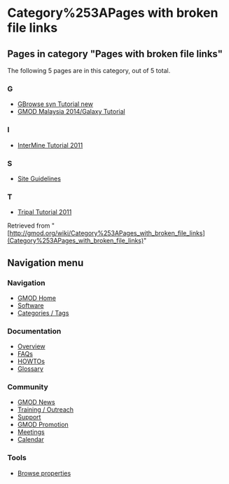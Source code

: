 



<span id="top"></span>




# <span dir="auto">Category%253APages with broken file links</span>
















## Pages in category "Pages with broken file links"

The following 5 pages are in this category, out of 5 total.



### G

- [GBrowse syn Tutorial
  new](GBrowse_syn_Tutorial_new "GBrowse syn Tutorial new")
- [GMOD Malaysia 2014/Galaxy
  Tutorial](GMOD_Malaysia_2014/Galaxy_Tutorial "GMOD Malaysia 2014/Galaxy Tutorial")

### I

- [InterMine Tutorial
  2011](InterMine_Tutorial_2011 "InterMine Tutorial 2011")

### S

- [Site Guidelines](Site_Guidelines "Site Guidelines")

### T

- [Tripal Tutorial 2011](Tripal_Tutorial_2011 "Tripal Tutorial 2011")





Retrieved from
"[http://gmod.org/wiki/Category%253APages_with_broken_file_links](Category%253APages_with_broken_file_links)"





## Navigation menu









### Navigation



- <span id="n-GMOD-Home">[GMOD Home](Main_Page)</span>
- <span id="n-Software">[Software](GMOD_Components)</span>
- <span id="n-Categories-.2F-Tags">[Categories /
  Tags](Categories)</span>




### Documentation



- <span id="n-Overview">[Overview](Overview)</span>
- <span id="n-FAQs">[FAQs](Category%253AFAQ)</span>
- <span id="n-HOWTOs">[HOWTOs](Category%253AHOWTO)</span>
- <span id="n-Glossary">[Glossary](Glossary)</span>




### Community



- <span id="n-GMOD-News">[GMOD News](GMOD_News)</span>
- <span id="n-Training-.2F-Outreach">[Training /
  Outreach](Training_and_Outreach)</span>
- <span id="n-Support">[Support](Support)</span>
- <span id="n-GMOD-Promotion">[GMOD Promotion](GMOD_Promotion)</span>
- <span id="n-Meetings">[Meetings](Meetings)</span>
- <span id="n-Calendar">[Calendar](Calendar)</span>




### Tools

- <span id="t-smwbrowselink"><a href="Special%253ABrowse/Category%253APages_with_broken_file_links"
  rel="smw-browse">Browse properties</a></span>





<!-- -->




